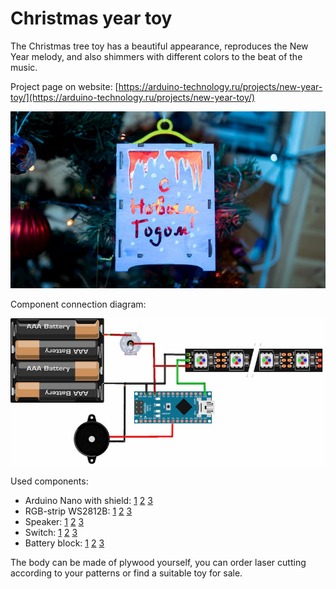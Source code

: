 # Christmas year toy

The Christmas tree toy has a beautiful appearance, reproduces the New Year melody, and also shimmers with different colors to the beat of the music.

Project page on website: [https://arduino-technology.ru/projects/new-year-toy/](https://arduino-technology.ru/projects/new-year-toy/)

<F3>![New year rgb photo](https://raw.githubusercontent.com/arduinotech/new_year_toy/master/toy.jpg)

Component connection diagram:

<F3>![New year rgb schema](https://raw.githubusercontent.com/arduinotech/new_year_toy/master/new_year_toy_schema.jpg)

Used components:
* Arduino Nano with shield: [1](http://ali.pub/4azy5p) [2](http://ali.pub/4azy6a) [3](http://ali.pub/4azy8m)
* RGB-strip WS2812B: [1](http://ali.pub/4a7bmv) [2](http://ali.pub/4a7bsb) [3](http://ali.pub/4a7bu2)
* Speaker: [1](http://ali.pub/4azyl9) [2](http://ali.pub/4azyln) [3](http://ali.pub/4azywj)
* Switch: [1](http://ali.pub/4a7dod) [2](http://ali.pub/4a7dp5) [3](http://ali.pub/4a7dqi)
* Battery block: [1](http://ali.pub/4azzc3) [2](http://ali.pub/4azzdn) [3](http://ali.pub/4azze1)

The body can be made of plywood yourself, you can order laser cutting according to your patterns or find a suitable toy for sale.
